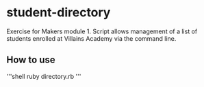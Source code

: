 # student-directory

Exercise for Makers module 1. Script allows management of a list of students
enrolled at Villains Academy via the command line.

## How to use

'''shell
ruby directory.rb
'''

